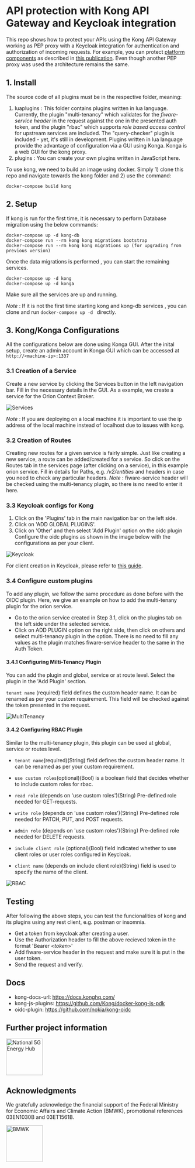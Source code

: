 # API protection with Kong API Gateway and Keycloak integration 

This repo shows how to protect your APIs using the Kong API Gateway working as PEP proxy with a Keycloak integration for authentication and authorization of incoming requests. For example, you can protect [platform components](https://github.com/N5GEH/n5geh.platform) as described in [this publication](https://doi.org/10.1016/j.autcon.2022.104622). Even though another PEP proxy was used the architecture remains the same.

## 1. Install 

The source code of all plugins must be in the respective folder, meaning:
1. luaplugins : This folder contains plugins written in lua language. Currently, the plugin "multi-tenancy" which validates for the _fiware-service header_ in the request against the one in the presented auth token, and the plugin "rbac" which supports _role based access control_ for upstream services are included. The "query-checker" plugin is included - yet, it's still in development. Plugins written in lua language provide the advantage of configuration via a GUI using Konga. Konga is a web GUI for the kong proxy. 
2. plugins : You can create your own plugins written in JavaScript here.

To use kong, we need to build an image using docker. Simply 1) clone this repo and navigate towards the kong folder and 2) use the command:
```
docker-compose build kong
```

## 2. Setup 

If kong is run for the first time, it is necessary to perform Database migration using the below commands:
```
docker-compose up -d kong-db
docker-compose run --rm kong kong migrations bootstrap
docker-compose run --rm kong kong migrations up (for upgrading from previous version)
```
Once the data migrations is performed , you can start the remaining services.
```
docker-compose up -d kong 
docker-compose up -d konga
```
Make sure all the services are up and running.

*Note* : If it is not the first time starting kong and kong-db services , you can clone and run `docker-compose up -d ` directly. 

## 3. Kong/Konga Configurations
All the configurations below are done using Konga GUI. After the inital setup, create an admin account in Konga GUI which can be accessed at `http://<machine-ip>:1337` 

### 3.1 Creation of a Service
Create a new service by clicking the Services button in the left navigation bar. Fill in the necessary details in the GUI. As a example, we create a service for the Orion Context Broker. 

![Services](img/services.png)

*Note* : If you are deploying on a local machine it is important to use the ip address of the local machine instead of localhost due to issues with kong.

### 3.2 Creation of Routes
Creating new routes for a given service is fairly simple. Just like creating a new service, a route can be added/created for a service. So click on the Routes tab in the services page (after clicking on a service), in this example orion service. Fill in details for Paths, e.g. */v2/entities* and headers in case you need to check any particular headers. 
*Note* : fiware-service header will be checked using the multi-tenancy plugin, so there is no need to enter it here.

### 3.3 Keycloak configs for Kong

1. Click on the 'Plugins' tab in the main navigation bar on the left side.
2. Click on 'ADD GLOBAL PLUGINS'.
3. Click on 'Other' and then select 'Add Plugin' option on the oidc plugin
Configure the oidc plugins as shown in the image below with the configurations as per your client. 

![Keycloak](img/keycloak.png)

For client creation in Keycloak, please refer to [this guide](kongkeycloak.pdf).

### 3.4 Configure custom plugins

To add any plugin, we follow the same procedure as done before with the OIDC plugin. Here, we give an example on how to add the multi-tenany plugin for the orion service. 
- Go to the orion service created in Step 3.1, click on the plugins tab on the left side under the selected service.
- Click on ADD PLUGIN option on the right side, then click on others and select multi-tenancy plugin in the option. There is no need to fill any values as the plugin matches fiware-service header to the same in the Auth Token.

#### 3.4.1 Configuring Milti-Tenancy Plugin

You can add the plugin and global, service or at route level. Select the plugin in the 'Add Plugin' section. 

`tenant name` (required) field defines the custom header name. It can be renamed as per your custom requirement. This field will be checked against the token presented in the request.

![MultiTenancy](img/multi-tenancy.png)

#### 3.4.2 Configuring RBAC Plugin

Similar to the multi-tenancy plugin, this plugin can be used at global, service or routes level. 

- `tenant name`(required)(String) field defines the custom header name. It can be renamed as per your custom requirement. 

- `use custom roles`(optional)(Bool) is a boolean field that decides whether to include custom roles for rbac. 

- `read role` (depends on 'use custom roles')(String) Pre-defined role needed for GET-requests.
- `write role` (depends on 'use custom roles')(String) Pre-defined role needed for PATCH, PUT, and POST requests.
- `admin role` (depends on 'use custom roles')(String) Pre-defined role needed for DELETE requests.
- `include client role` (optional)(Bool) field indicated whether to use client roles or user roles configured in Keycloak.
- `client name` (depends on include client role)(String) field is used to specify the name of the client. 

![RBAC](img/rbac.png)


## Testing

After following the above steps, you can test the funcionalities of kong and its plugins using any rest client, e.g. postman or insomnia.

- Get a token from keycloak after creating a user. 
- Use the Authorization header to fill the above recieved token in the format 'Bearer <*token*>'
- Add fiware-service header in the request and make sure it is put in the user token.
- Send the request and verify.


## Docs

- kong-docs-url: https://docs.konghq.com/
- kong-js-plugins: https://github.com/Kong/docker-kong-js-pdk
- oidc-plugin: https://github.com/nokia/kong-oidc

## Further project information

<a href="https://n5geh.de/"> <img alt="National 5G Energy Hub" 
src="https://raw.githubusercontent.com/N5GEH/n5geh.platform/master/docs/logos/n5geh-logo.png" height="100"></a>

## Acknowledgments

We gratefully acknowledge the financial support of the Federal Ministry <br /> 
for Economic Affairs and Climate Action (BMWK), promotional references 
03EN1030B and 03ET1561B.

<a href="https://www.bmwi.de/Navigation/EN/Home/home.html"> <img alt="BMWK" 
src="https://raw.githubusercontent.com/N5GEH/n5geh.platform/master/docs/logos/BMWK-logo_en.png" height="100"> </a>
